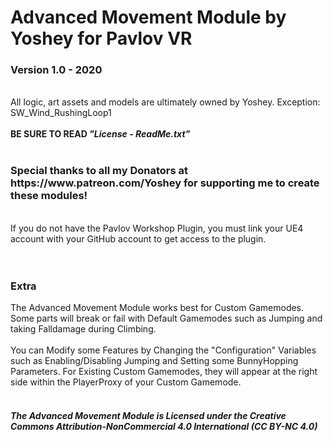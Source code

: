 <h1>Advanced Movement Module by Yoshey for Pavlov VR</h1>
<h3>Version 1.0 - 2020</h3>
<br>
All logic, art assets and models are ultimately owned by Yoshey.
Exception: SW_Wind_RushingLoop1
<br>
<br>
<b>BE SURE TO READ <i>"License - ReadMe.txt"</i></b>
<br>
<br>
<h3>Special thanks to all my Donators at https://www.patreon.com/Yoshey for supporting me to create these modules!</h3>
<br>
If you do not have the Pavlov Workshop Plugin, you must link your UE4 account with your
GitHub account to get access to the plugin.
<br>
<br>
<br>
<h3>Extra</h3>
The Advanced Movement Module works best for Custom Gamemodes. Some parts will break or fail with Default Gamemodes such as Jumping and taking Falldamage during Climbing.
<br>
<br>
You can Modify some Features by Changing the "Configuration" Variables such as Enabling/Disabling Jumping and Setting some BunnyHopping Parameters. For Existing Custom Gamemodes, they will appear at the right side within the PlayerProxy of your Custom Gamemode.
<br>
<br>
<h5>The Advanced Movement Module is Licensed under the
Creative Commons Attribution-NonCommercial 4.0 International (CC BY-NC 4.0)</h5>
